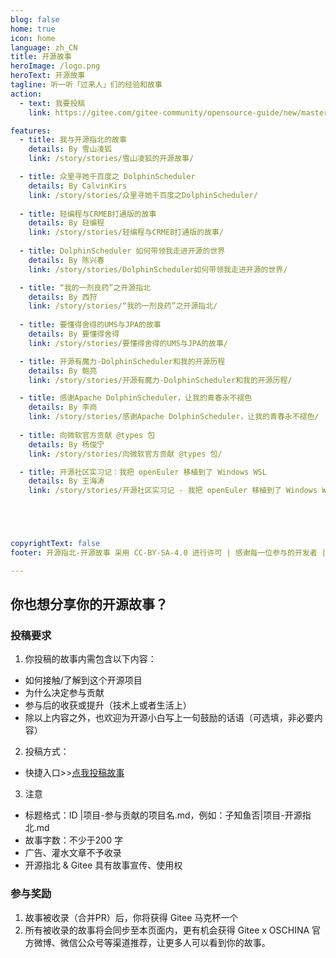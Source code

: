 ```yaml
---
blog: false
home: true
icon: home
language: zh_CN
title: 开源故事
heroImage: /logo.png
heroText: 开源故事
tagline: 听一听「过来人」们的经验和故事
action:
  - text: 我要投稿
    link: https://gitee.com/gitee-community/opensource-guide/new/master/%E5%BC%80%E6%BA%90%E6%95%85%E4%BA%8B

features:
  - title: 我与开源指北的故事
    details: By 雪山凌狐
    link: /story/stories/雪山凌狐的开源故事/

  - title: 众里寻她千百度之 DolphinScheduler
    details: By CalvinKirs
    link: /story/stories/众里寻她千百度之DolphinScheduler/
  
  - title: 轻编程与CRMEB打通版的故事
    details: By 轻编程
    link: /story/stories/轻编程与CRMEB打通版的故事/
  
  - title: DolphinScheduler 如何带领我走进开源的世界
    details: By 陈兴春
    link: /story/stories/DolphinScheduler如何带领我走进开源的世界/

  - title: “我的一剂良药”之开源指北
    details: By 西狩
    link: /story/stories/“我的一剂良药”之开源指北/
  
  - title: 要懂得舍得的UMS与JPA的故事
    details: By 要懂得舍得
    link: /story/stories/要懂得舍得的UMS与JPA的故事/

  - title: 开源有魔力-DolphinScheduler和我的开源历程
    details: By 鲍亮
    link: /story/stories/开源有魔力-DolphinScheduler和我的开源历程/

  - title: 感谢Apache DolphinScheduler，让我的青春永不褪色
    details: By 李岗
    link: /story/stories/感谢Apache DolphinScheduler，让我的青春永不褪色/
  
  - title: 向微软官方贡献 @types 包
    details: By 杨俊宁
    link: /story/stories/向微软官方贡献 @types 包/

  - title: 开源社区实习记：我把 openEuler 移植到了 Windows WSL
    details: By 王海涛
    link: /story/stories/开源社区实习记 - 我把 openEuler 移植到了 Windows WSL/





copyrightText: false
footer: 开源指北-开源故事 采用 CC-BY-SA-4.0 进行许可 | 感谢每一位参与的开发者 | VuePress 主题：vuepress-theme-hope

---
```


## 你也想分享你的开源故事？

### 投稿要求
1. 你投稿的故事内需包含以下内容：    
- 如何接触/了解到这个开源项目    
- 为什么决定参与贡献    
- 参与后的收获或提升（技术上或者生活上）  
- 除以上内容之外，也欢迎为开源小白写上一句鼓励的话语（可选填，非必要内容）

2. 投稿方式：  
- 快捷入口>>[点我投稿故事](https://gitee.com/gitee-community/opensource-guide/new/master/%E5%BC%80%E6%BA%90%E6%95%85%E4%BA%8B)           
   
3. 注意  
- 标题格式：ID |项目-参与贡献的项目名.md，例如：子知鱼否|项目-开源指北.md
- 故事字数：不少于200 字
- 广告、灌水文章不予收录
- 开源指北 & Gitee 具有故事宣传、使用权           

### 参与奖励  
1. 故事被收录（合并PR）后，你将获得 Gitee 马克杯一个
2. 所有被收录的故事将会同步至本页面内，更有机会获得 Gitee x OSCHINA 官方微博、微信公众号等渠道推荐，让更多人可以看到你的故事。